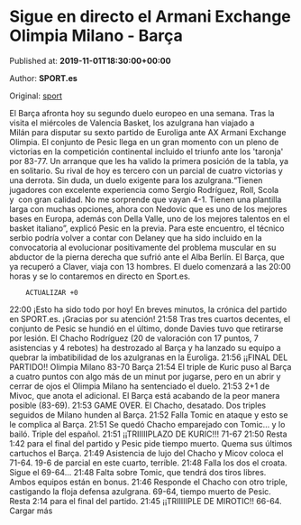 
# Sigue en directo el Armani Exchange Olimpia Milano - Barça

Published at: **2019-11-01T18:30:00+00:00**

Author: **SPORT.es**

Original: [sport](https://www.sport.es/es/noticias/euroliga/sigue-directo-armani-exchange-olimpia-milano-barca-7710690)

El Barça afronta hoy su segundo duelo europeo en una semana. Tras la visita el miércoles de Valencia Basket, los azulgrana han viajado a Milán para disputar su sexto partido de Euroliga ante AX Armani Exchange Olimpia.
El conjunto de Pesic llega en un gran momento con un pleno de victorias en la competición continental incluido el triunfo ante los 'taronja' por 83-77. Un arranque que les ha valido la primera posición de la tabla, ya en solitario. Su rival de hoy es tercero con un parcial de cuatro victorias y una derrota.
Sin duda, un duelo exigente para los azulgrana.“Tienen jugadores con excelente experiencia como Sergio Rodríguez, Roll, Scola y  con gran calidad. No me sorprende que vayan 4-1. Tienen una plantilla larga con muchas opciones, ahora con Nedovic que es uno de los mejores bases en Europa, además con Della Valle, uno de los mejores talentos en el basket italiano&rdquor;, explicó Pesic en la previa.
Para este encuentro, el técnico serbio podría volver a contar con Delaney que ha sido incluido en la convocatoria al evolucionar positivamente del problema muscular en su abductor de la pierna derecha que sufrió ante el Alba Berlín. El Barça, que ya recuperó a Claver, viaja con 13 hombres.
El duelo comenzará a las 20:00 horas y se lo contaremos en directo en Sport.es.

        ACTUALIZAR +0
      
22:00
¡Esto ha sido todo por hoy! En breves minutos, la crónica del partido en SPORT.es. ¡Gracias por su atención!
21:58
Tras tres cuartos decentes, el conjunto de Pesic se hundió en el último, donde Davies tuvo que retirarse por lesión. El Chacho Rodríguez (20 de valoración con 17 puntos, 7 asistencias y 4 rebotes) ha destrozado al Barça y ha lanzado su equipo a quebrar la imbatibilidad de los azulgranas en la Euroliga.
21:56
¡¡FINAL DEL PARTIDO!! Olimpia Milano 83-70 Barça
21:54
El triple de Kuric puso al Barça a cuatro puntos con algo más de un minut por jugarse, pero en un abrir y cerrar de ojos el Olimpia Milano ha sentenciado el duelo.
21:53
2+1 de Mivoc, que anota el adicional. El Barça está acabando de la peor manera posible (83-69).
21:53
GAME OVER. El Chacho, desatado. Dos triples seguidos de Milano hunden al Barça.
21:52
Falla Tomic en ataque y esto se le complica al Barça.
21:51
Se quedó Chacho emparejado con Tomic... y lo bailó. Triple del español.
21:51
¡¡TRIIIIIPLAZO DE KURIC!!! 71-67
21:50
Resta 1:42 para el final del partido y Pesic pide tiempo muerto. Quema sus últimos cartuchos el Barça.
21:49
Asistencia de lujo del Chacho y Micov coloca el 71-64. 19-6 de parcial en este cuarto, terrible.
21:48
Falla los dos el croata. Sigue el 69-64...
21:48
Falta sobre Tomic, que tendrá dos tiros libres. Ambos equipos están en bonus.
21:46
Responde el Chacho con otro triple, castigando la floja defensa azulgrana. 69-64, tiempo muerto de Pesic. Resta 2:14 para el final del partido.
21:45
¡¡TRIIIIIPLE DE MIROTIC!! 66-64.
Cargar más
